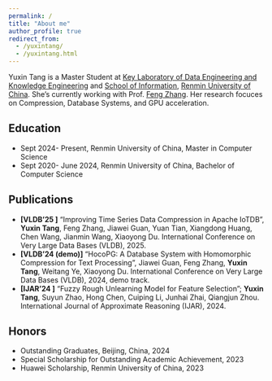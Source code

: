 ```yaml
---
permalink: /
title: "About me"
author_profile: true
redirect_from: 
  - /yuxintang/
  - /yuxintang.html
---
```


Yuxin Tang is a Master Student at [Key Laboratory of Data Engineering and Knowledge Engineering](http://deke.ruc.edu.cn/) and [School of Information](http://info.ruc.edu.cn/), [Renmin University of China](https://www.ruc.edu.cn/). She’s currently working with Prof. [Feng Zhang](https://fengzhangcs.github.io/). Her research focuces on Compression, Database Systems, and GPU acceleration. 


## Education
 -  Sept 2024- Present, Renmin University of China, Master in Computer Science
 -  Sept 2020- June 2024, Renmin University of China, Bachelor of Computer Science

## Publications
 - **[VLDB’25 ]** “Improving Time Series Data Compression in Apache IoTDB”, **Yuxin Tang**, Feng Zhang,
 Jiawei Guan, Yuan Tian, Xiangdong Huang, Chen Wang, Jianmin Wang, Xiaoyong Du. International Conference
 on Very Large Data Bases (VLDB), 2025.
 - **[VLDB’24 (demo)]** “HocoPG: A Database System with Homomorphic Compression for Text Processing”, Jiawei
 Guan, Feng Zhang, **Yuxin Tang**, Weitang Ye, Xiaoyong Du. International Conference on Very Large Data Bases
 (VLDB), 2024, demo track.
 - **[IJAR’24 ]** “Fuzzy Rough Unlearning Model for Feature Selection”; **Yuxin Tang**, Suyun Zhao, Hong Chen,
 Cuiping Li, Junhai Zhai, Qiangjun Zhou. International Journal of Approximate Reasoning (IJAR), 2024.

## Honors
 - Outstanding Graduates, Beijing, China, 2024
 - Special Scholarship for Outstanding Academic Achievement, 2023
 - Huawei Scholarship, Renmin University of China, 2023
